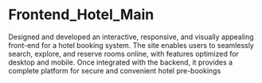 # Frontend_Hotel_Main
Designed and developed an interactive, responsive, and visually appealing front-end for a hotel booking system. The site enables users to seamlessly search, explore, and reserve rooms online, with features optimized for desktop and mobile. Once integrated with the backend, it provides a complete platform for secure and convenient hotel pre-bookings
